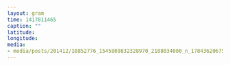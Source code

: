 ```yaml
---
layout: gram
time: 1417811465
caption: ""
latitude: 
longitude: 
media:
- media/posts/201412/10852776_1545809832328970_2108034000_n_17843620675000351.jpg
---
```


